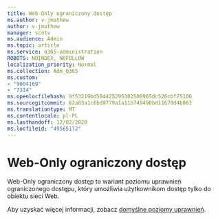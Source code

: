 ```yaml
---
title: Web-Only ograniczony dostęp
ms.author: v-jmathew
author: v-jmathew
manager: scotv
ms.audience: Admin
ms.topic: article
ms.service: o365-administration
ROBOTS: NOINDEX, NOFOLLOW
localization_priority: Normal
ms.collection: Adm_O365
ms.custom:
- "9004169"
- "7314"
ms.openlocfilehash: 9f53219bd504425295302500965dc526cbf75106
ms.sourcegitcommit: 62a83a1c6bd9779a1a11b749490bd11670d4b063
ms.translationtype: MT
ms.contentlocale: pl-PL
ms.lasthandoff: 12/02/2020
ms.locfileid: "49565172"
---
```

# <a name="web-only-limited-access"></a>Web-Only ograniczony dostęp

Web-Only ograniczony dostęp to wariant poziomu uprawnień ograniczonego dostępu, który umożliwia użytkownikom dostęp tylko do obiektu sieci Web.

Aby uzyskać więcej informacji, zobacz [domyślne poziomy uprawnień](https://docs.microsoft.com/sharepoint/understanding-permission-levels#default-permission-levels).

